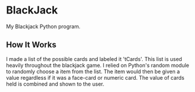 # BlackJack
My Blackjack Python program.

## How It Works
I made a list of the possible cards and labeled it 'tCards'. This list is used heavily throughout the blackjack game.
I relied on Python's random module to randomly choose a item from the list.
The item would then be given a value regardless if it was a face-card or numeric card. The value of cards held is combined and shown to the user.
